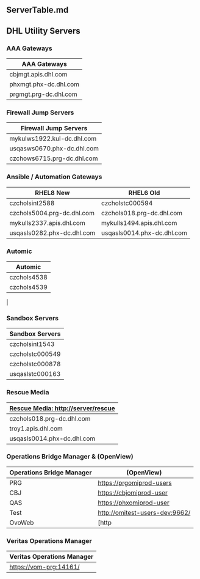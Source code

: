 
##	ServerTable.md
##	DHL Utility Servers

###	AAA Gateways
| AAA Gateways
|---------------
| cbjmgt.apis.dhl.com
| phxmgt.phx-dc.dhl.com
| prgmgt.prg-dc.dhl.com

###	Firewall Jump Servers
| Firewall Jump Servers
|---------------
| mykulws1922.kul-dc.dhl.com
| usqasws0670.phx-dc.dhl.com
| czchows6715.prg-dc.dhl.com

###	Ansible / Automation Gateways
 RHEL8 New | RHEL6 Old
------ | --------
 czcholsint2588 | czcholstc000594
 czchols5004.prg-dc.dhl.com   | czchols018.prg-dc.dhl.com
 mykulls2337.apis.dhl.com     | mykulls1494.apis.dhl.com
 usqasls0282.phx-dc.dhl.com   | usqasls0014.phx-dc.dhl.com

###	Automic
| Automic
|---------------
| czchols4538
| czchols4539
|

###	Sandbox Servers
|Sandbox Servers
|---------------
| czcholsint1543
| czcholstc000549
| czcholstc000878
| usqaslstc000163

###	Rescue Media
|  [Rescue Media: http://server/rescue](http://server/rescue)
|---------------
|  czchols018.prg-dc.dhl.com
|  troy1.apis.dhl.com
|  usqasls0014.phx-dc.dhl.com

###	Operations Bridge Manager & (OpenView)
|Operations Bridge Manager | (OpenView)
|--------|------
| PRG  |  [https://prgomiprod-users](https://prgomiprod-users.dhl.com)
| CBJ  |  [https://cbjomiprod-user](https://cbjomiprod-user.dhl.com)
| QAS  |  [https://phxomiprod-user](https://phxomiprod-user.dhl.com)
| Test |  [http://omitest-users-dev:9662/](http://omitest-users-dev.dhl.com:9662/)
| OvoWeb | [http | //ovoweb.prg-dc.dhl.com/index.php](http://ovoweb.prg-dc.dhl.com/index.php)

###	Veritas Operations Manager
| Veritas Operations Manager
|--------------
| [https://vom-prg:14161/](https://vom-prg.prg-dc.dhl.com:14161/vom/login)
[//]: # ( vim: set ai noet nu sts=4 sw=4 ts=4 tw=78 filetype=markdown :)

